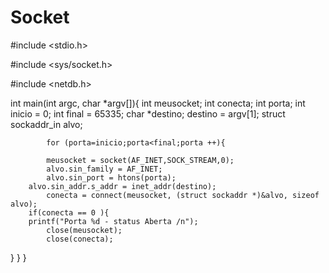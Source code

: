 # Socket

#include <stdio.h>

#include <sys/socket.h>

#include <netdb.h>

int main(int argc, char *argv[]){
			int meusocket;
			int conecta;
			int porta;
			int inicio = 0;
			int final = 65335;
			char *destino;
			destino = argv[1];
			struct sockaddr_in alvo;

			for (porta=inicio;porta<final;porta ++){

			meusocket = socket(AF_INET,SOCK_STREAM,0);
			alvo.sin_family = AF_INET;
			alvo.sin_port = htons(porta);
		alvo.sin_addr.s_addr = inet_addr(destino);
			conecta = connect(meusocket, (struct sockaddr *)&alvo, sizeof alvo);
		if(conecta == 0 ){
		printf("Porta %d - status Aberta /n");
			close(meusocket);
			close(conecta);
}
}
}
